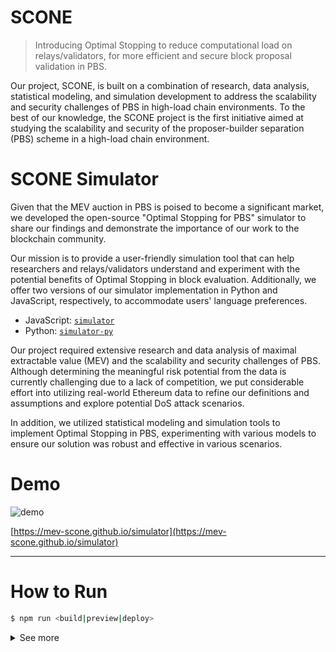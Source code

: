 # SCONE

> Introducing Optimal Stopping to reduce computational load on relays/validators, for more efficient and secure block proposal validation in PBS.

Our project, SCONE, is built on a combination of research, data analysis, statistical modeling, and simulation development to address the scalability and security challenges of PBS in high-load chain environments. To the best of our knowledge, the SCONE project is the first initiative aimed at studying the scalability and security of the proposer-builder separation (PBS) scheme in a high-load chain environment.

# SCONE Simulator

Given that the MEV auction in PBS is poised to become a significant market, we developed the open-source "Optimal Stopping for PBS" simulator to share our findings and demonstrate the importance of our work to the blockchain community.

Our mission is to provide a user-friendly simulation tool that can help researchers and relays/validators understand and experiment with the potential benefits of Optimal Stopping in block evaluation. Additionally, we offer two versions of our simulator implementation in Python and JavaScript, respectively, to accommodate users' language preferences.

- JavaScript: [`simulator`](https://github.com/MEV-SCONE/simulator/blob/main/src/assets/js/data.js)
- Python: [`simulator-py`](https://github.com/MEV-SCONE/simulator-py/blob/main/simul-SCONE.ipynb)

Our project required extensive research and data analysis of maximal extractable value (MEV) and the scalability and security challenges of PBS. Although determining the meaningful risk potential from the data is currently challenging due to a lack of competition, we put considerable effort into utilizing real-world Ethereum data to refine our definitions and assumptions and explore potential DoS attack scenarios.

In addition, we utilized statistical modeling and simulation tools to implement Optimal Stopping in PBS, experimenting with various models to ensure our solution was robust and effective in various scenarios.

# Demo

![demo](https://storage.googleapis.com/ethglobal-api-production/projects%2Foqkmy%2Fimages%2FSlide25.png)

[https://mev-scone.github.io/simulator](https://mev-scone.github.io/simulator)

---

# How to Run

```sh
$ npm run <build|preview|deploy>
```

<details>
<summary>See more</summary>

<!-- Need One blank line -->

## Project Setup

```sh
$ npm install
```

## Project Build

```sh
$ npm run build
```

## Compile and Hot-Reload for Development

```sh
$ npm run dev
```

## Compile and Minify for Production

```sh
$ npm run preview
```

## Deploy Github Pages

```sh
$ npm run deploy
```

</details>

